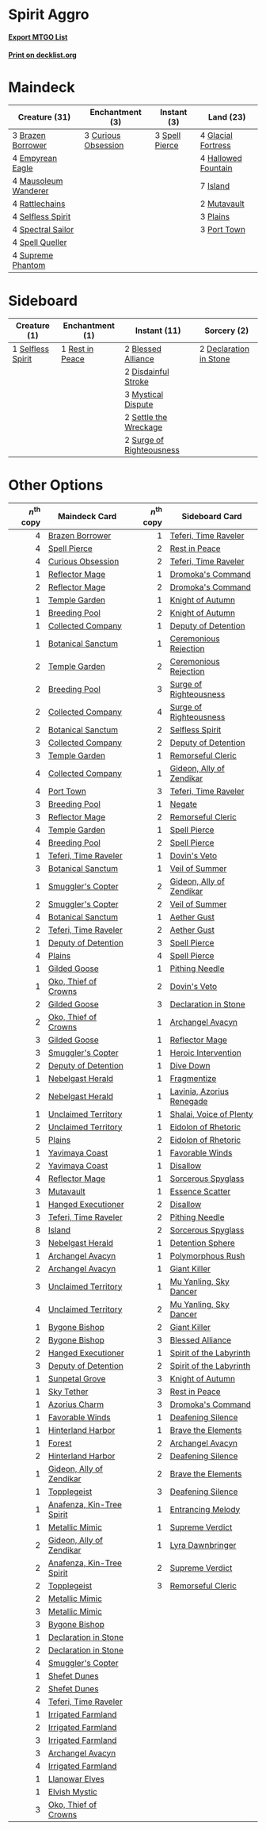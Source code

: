 # Spirit Aggro

#### [Export MTGO List](../collection/Spirit%20Aggro/Spirit%20Aggro.txt)
#### [Print on decklist.org](http://decklist.org/?deckmain=3%09Brazen%20Borrower%0A3%09Curious%20Obsession%0A4%09Empyrean%20Eagle%0A4%09Glacial%20Fortress%0A4%09Hallowed%20Fountain%0A7%09Island%0A4%09Mausoleum%20Wanderer%0A2%09Mutavault%0A3%09Plains%0A3%09Port%20Town%0A4%09Rattlechains%0A4%09Selfless%20Spirit%0A4%09Spectral%20Sailor%0A3%09Spell%20Pierce%0A4%09Spell%20Queller%0A4%09Supreme%20Phantom&deckside=2%09Blessed%20Alliance%0A2%09Declaration%20in%20Stone%0A2%09Disdainful%20Stroke%0A3%09Mystical%20Dispute%0A1%09Rest%20in%20Peace%0A1%09Selfless%20Spirit%0A2%09Settle%20the%20Wreckage%0A2%09Surge%20of%20Righteousness)
# Maindeck

|                                         Creature (31)                                         |                                       Enchantment (3)                                        |                                       Instant (3)                                       |                                          Land (23)                                          |
|-----------------------------------------------------------------------------------------------|----------------------------------------------------------------------------------------------|-----------------------------------------------------------------------------------------|---------------------------------------------------------------------------------------------|
|3 [Brazen Borrower](http://gatherer.wizards.com/Pages/Card/Details.aspx?multiverseid=473001)   |3 [Curious Obsession](http://gatherer.wizards.com/Pages/Card/Details.aspx?multiverseid=439692)|3 [Spell Pierce](http://gatherer.wizards.com/Pages/Card/Details.aspx?multiverseid=425876)|4 [Glacial Fortress](http://gatherer.wizards.com/Pages/Card/Details.aspx?multiverseid=190562)|
|4 [Empyrean Eagle](http://gatherer.wizards.com/Pages/Card/Details.aspx?multiverseid=466962)    |                                                                                              |                                                                                         |4 [Hallowed Fountain](http://gatherer.wizards.com/Pages/Card/Details.aspx?multiverseid=97071)|
|4 [Mausoleum Wanderer](http://gatherer.wizards.com/Pages/Card/Details.aspx?multiverseid=414364)|                                                                                              |                                                                                         |7 [Island](http://gatherer.wizards.com/Pages/Card/Details.aspx?multiverseid=439857)          |
|4 [Rattlechains](http://gatherer.wizards.com/Pages/Card/Details.aspx?multiverseid=409824)      |                                                                                              |                                                                                         |2 [Mutavault](http://gatherer.wizards.com/Pages/Card/Details.aspx?multiverseid=370733)       |
|4 [Selfless Spirit](http://gatherer.wizards.com/Pages/Card/Details.aspx?multiverseid=414332)   |                                                                                              |                                                                                         |3 [Plains](http://gatherer.wizards.com/Pages/Card/Details.aspx?multiverseid=439856)          |
|4 [Spectral Sailor](http://gatherer.wizards.com/Pages/Card/Details.aspx?multiverseid=466830)   |                                                                                              |                                                                                         |3 [Port Town](http://gatherer.wizards.com/Pages/Card/Details.aspx?multiverseid=410046)       |
|4 [Spell Queller](http://gatherer.wizards.com/Pages/Card/Details.aspx?multiverseid=414494)     |                                                                                              |                                                                                         |                                                                                             |
|4 [Supreme Phantom](http://gatherer.wizards.com/Pages/Card/Details.aspx?multiverseid=447212)   |                                                                                              |                                                                                         |                                                                                             |


# Sideboard

|                                        Creature (1)                                        |                                     Enchantment (1)                                      |                                           Instant (11)                                            |                                           Sorcery (2)                                           |
|--------------------------------------------------------------------------------------------|------------------------------------------------------------------------------------------|---------------------------------------------------------------------------------------------------|-------------------------------------------------------------------------------------------------|
|1 [Selfless Spirit](http://gatherer.wizards.com/Pages/Card/Details.aspx?multiverseid=414332)|1 [Rest in Peace](http://gatherer.wizards.com/Pages/Card/Details.aspx?multiverseid=442021)|2 [Blessed Alliance](http://gatherer.wizards.com/Pages/Card/Details.aspx?multiverseid=414302)      |2 [Declaration in Stone](http://gatherer.wizards.com/Pages/Card/Details.aspx?multiverseid=409750)|
|                                                                                            |                                                                                          |2 [Disdainful Stroke](http://gatherer.wizards.com/Pages/Card/Details.aspx?multiverseid=420705)     |                                                                                                 |
|                                                                                            |                                                                                          |3 [Mystical Dispute](http://gatherer.wizards.com/Pages/Card/Details.aspx?multiverseid=473020)      |                                                                                                 |
|                                                                                            |                                                                                          |2 [Settle the Wreckage](http://gatherer.wizards.com/Pages/Card/Details.aspx?multiverseid=435186)   |                                                                                                 |
|                                                                                            |                                                                                          |2 [Surge of Righteousness](http://gatherer.wizards.com/Pages/Card/Details.aspx?multiverseid=394720)|                                                                                                 |


# Other Options

|*n*<sup>th</sup> copy|                                           Maindeck Card                                            |*n*<sup>th</sup> copy|                                           Sideboard Card                                           |
|--------------------:|----------------------------------------------------------------------------------------------------|--------------------:|----------------------------------------------------------------------------------------------------|
|                    4|[Brazen Borrower](http://gatherer.wizards.com/Pages/Card/Details.aspx?multiverseid=473001)          |                    1|[Teferi, Time Raveler](http://gatherer.wizards.com/Pages/Card/Details.aspx?multiverseid=461148)     |
|                    4|[Spell Pierce](http://gatherer.wizards.com/Pages/Card/Details.aspx?multiverseid=425876)             |                    2|[Rest in Peace](http://gatherer.wizards.com/Pages/Card/Details.aspx?multiverseid=442021)            |
|                    4|[Curious Obsession](http://gatherer.wizards.com/Pages/Card/Details.aspx?multiverseid=439692)        |                    2|[Teferi, Time Raveler](http://gatherer.wizards.com/Pages/Card/Details.aspx?multiverseid=461148)     |
|                    1|[Reflector Mage](http://gatherer.wizards.com/Pages/Card/Details.aspx?multiverseid=407667)           |                    1|[Dromoka's Command](http://gatherer.wizards.com/Pages/Card/Details.aspx?multiverseid=394558)        |
|                    2|[Reflector Mage](http://gatherer.wizards.com/Pages/Card/Details.aspx?multiverseid=407667)           |                    2|[Dromoka's Command](http://gatherer.wizards.com/Pages/Card/Details.aspx?multiverseid=394558)        |
|                    1|[Temple Garden](http://gatherer.wizards.com/Pages/Card/Details.aspx?multiverseid=405112)            |                    1|[Knight of Autumn](http://gatherer.wizards.com/Pages/Card/Details.aspx?multiverseid=452933)         |
|                    1|[Breeding Pool](http://gatherer.wizards.com/Pages/Card/Details.aspx?multiverseid=97088)             |                    2|[Knight of Autumn](http://gatherer.wizards.com/Pages/Card/Details.aspx?multiverseid=452933)         |
|                    1|[Collected Company](http://gatherer.wizards.com/Pages/Card/Details.aspx?multiverseid=394519)        |                    1|[Deputy of Detention](http://gatherer.wizards.com/Pages/Card/Details.aspx?multiverseid=457309)      |
|                    1|[Botanical Sanctum](http://gatherer.wizards.com/Pages/Card/Details.aspx?multiverseid=417817)        |                    1|[Ceremonious Rejection](http://gatherer.wizards.com/Pages/Card/Details.aspx?multiverseid=417613)    |
|                    2|[Temple Garden](http://gatherer.wizards.com/Pages/Card/Details.aspx?multiverseid=405112)            |                    2|[Ceremonious Rejection](http://gatherer.wizards.com/Pages/Card/Details.aspx?multiverseid=417613)    |
|                    2|[Breeding Pool](http://gatherer.wizards.com/Pages/Card/Details.aspx?multiverseid=97088)             |                    3|[Surge of Righteousness](http://gatherer.wizards.com/Pages/Card/Details.aspx?multiverseid=394720)   |
|                    2|[Collected Company](http://gatherer.wizards.com/Pages/Card/Details.aspx?multiverseid=394519)        |                    4|[Surge of Righteousness](http://gatherer.wizards.com/Pages/Card/Details.aspx?multiverseid=394720)   |
|                    2|[Botanical Sanctum](http://gatherer.wizards.com/Pages/Card/Details.aspx?multiverseid=417817)        |                    2|[Selfless Spirit](http://gatherer.wizards.com/Pages/Card/Details.aspx?multiverseid=414332)          |
|                    3|[Collected Company](http://gatherer.wizards.com/Pages/Card/Details.aspx?multiverseid=394519)        |                    2|[Deputy of Detention](http://gatherer.wizards.com/Pages/Card/Details.aspx?multiverseid=457309)      |
|                    3|[Temple Garden](http://gatherer.wizards.com/Pages/Card/Details.aspx?multiverseid=405112)            |                    1|[Remorseful Cleric](http://gatherer.wizards.com/Pages/Card/Details.aspx?multiverseid=447169)        |
|                    4|[Collected Company](http://gatherer.wizards.com/Pages/Card/Details.aspx?multiverseid=394519)        |                    1|[Gideon, Ally of Zendikar](http://gatherer.wizards.com/Pages/Card/Details.aspx?multiverseid=401897) |
|                    4|[Port Town](http://gatherer.wizards.com/Pages/Card/Details.aspx?multiverseid=410046)                |                    3|[Teferi, Time Raveler](http://gatherer.wizards.com/Pages/Card/Details.aspx?multiverseid=461148)     |
|                    3|[Breeding Pool](http://gatherer.wizards.com/Pages/Card/Details.aspx?multiverseid=97088)             |                    1|[Negate](http://gatherer.wizards.com/Pages/Card/Details.aspx?multiverseid=423707)                   |
|                    3|[Reflector Mage](http://gatherer.wizards.com/Pages/Card/Details.aspx?multiverseid=407667)           |                    2|[Remorseful Cleric](http://gatherer.wizards.com/Pages/Card/Details.aspx?multiverseid=447169)        |
|                    4|[Temple Garden](http://gatherer.wizards.com/Pages/Card/Details.aspx?multiverseid=405112)            |                    1|[Spell Pierce](http://gatherer.wizards.com/Pages/Card/Details.aspx?multiverseid=425876)             |
|                    4|[Breeding Pool](http://gatherer.wizards.com/Pages/Card/Details.aspx?multiverseid=97088)             |                    2|[Spell Pierce](http://gatherer.wizards.com/Pages/Card/Details.aspx?multiverseid=425876)             |
|                    1|[Teferi, Time Raveler](http://gatherer.wizards.com/Pages/Card/Details.aspx?multiverseid=461148)     |                    1|[Dovin's Veto](http://gatherer.wizards.com/Pages/Card/Details.aspx?multiverseid=461120)             |
|                    3|[Botanical Sanctum](http://gatherer.wizards.com/Pages/Card/Details.aspx?multiverseid=417817)        |                    1|[Veil of Summer](http://gatherer.wizards.com/Pages/Card/Details.aspx?multiverseid=466952)           |
|                    1|[Smuggler's Copter](http://gatherer.wizards.com/Pages/Card/Details.aspx?multiverseid=417808)        |                    2|[Gideon, Ally of Zendikar](http://gatherer.wizards.com/Pages/Card/Details.aspx?multiverseid=401897) |
|                    2|[Smuggler's Copter](http://gatherer.wizards.com/Pages/Card/Details.aspx?multiverseid=417808)        |                    2|[Veil of Summer](http://gatherer.wizards.com/Pages/Card/Details.aspx?multiverseid=466952)           |
|                    4|[Botanical Sanctum](http://gatherer.wizards.com/Pages/Card/Details.aspx?multiverseid=417817)        |                    1|[Aether Gust](http://gatherer.wizards.com/Pages/Card/Details.aspx?multiverseid=466796)              |
|                    2|[Teferi, Time Raveler](http://gatherer.wizards.com/Pages/Card/Details.aspx?multiverseid=461148)     |                    2|[Aether Gust](http://gatherer.wizards.com/Pages/Card/Details.aspx?multiverseid=466796)              |
|                    1|[Deputy of Detention](http://gatherer.wizards.com/Pages/Card/Details.aspx?multiverseid=457309)      |                    3|[Spell Pierce](http://gatherer.wizards.com/Pages/Card/Details.aspx?multiverseid=425876)             |
|                    4|[Plains](http://gatherer.wizards.com/Pages/Card/Details.aspx?multiverseid=439856)                   |                    4|[Spell Pierce](http://gatherer.wizards.com/Pages/Card/Details.aspx?multiverseid=425876)             |
|                    1|[Gilded Goose](http://gatherer.wizards.com/Pages/Card/Details.aspx?multiverseid=473122)             |                    1|[Pithing Needle](http://gatherer.wizards.com/Pages/Card/Details.aspx?multiverseid=129526)           |
|                    1|[Oko, Thief of Crowns](http://gatherer.wizards.com/Pages/Card/Details.aspx?multiverseid=473159)     |                    2|[Dovin's Veto](http://gatherer.wizards.com/Pages/Card/Details.aspx?multiverseid=461120)             |
|                    2|[Gilded Goose](http://gatherer.wizards.com/Pages/Card/Details.aspx?multiverseid=473122)             |                    3|[Declaration in Stone](http://gatherer.wizards.com/Pages/Card/Details.aspx?multiverseid=409750)     |
|                    2|[Oko, Thief of Crowns](http://gatherer.wizards.com/Pages/Card/Details.aspx?multiverseid=473159)     |                    1|[Archangel Avacyn](http://gatherer.wizards.com/Pages/Card/Details.aspx?multiverseid=409741)         |
|                    3|[Gilded Goose](http://gatherer.wizards.com/Pages/Card/Details.aspx?multiverseid=473122)             |                    1|[Reflector Mage](http://gatherer.wizards.com/Pages/Card/Details.aspx?multiverseid=407667)           |
|                    3|[Smuggler's Copter](http://gatherer.wizards.com/Pages/Card/Details.aspx?multiverseid=417808)        |                    1|[Heroic Intervention](http://gatherer.wizards.com/Pages/Card/Details.aspx?multiverseid=423776)      |
|                    2|[Deputy of Detention](http://gatherer.wizards.com/Pages/Card/Details.aspx?multiverseid=457309)      |                    1|[Dive Down](http://gatherer.wizards.com/Pages/Card/Details.aspx?multiverseid=435205)                |
|                    1|[Nebelgast Herald](http://gatherer.wizards.com/Pages/Card/Details.aspx?multiverseid=414366)         |                    1|[Fragmentize](http://gatherer.wizards.com/Pages/Card/Details.aspx?multiverseid=417587)              |
|                    2|[Nebelgast Herald](http://gatherer.wizards.com/Pages/Card/Details.aspx?multiverseid=414366)         |                    1|[Lavinia, Azorius Renegade](http://gatherer.wizards.com/Pages/Card/Details.aspx?multiverseid=457333)|
|                    1|[Unclaimed Territory](http://gatherer.wizards.com/Pages/Card/Details.aspx?multiverseid=435419)      |                    1|[Shalai, Voice of Plenty](http://gatherer.wizards.com/Pages/Card/Details.aspx?multiverseid=442923)  |
|                    2|[Unclaimed Territory](http://gatherer.wizards.com/Pages/Card/Details.aspx?multiverseid=435419)      |                    1|[Eidolon of Rhetoric](http://gatherer.wizards.com/Pages/Card/Details.aspx?multiverseid=380409)      |
|                    5|[Plains](http://gatherer.wizards.com/Pages/Card/Details.aspx?multiverseid=439856)                   |                    2|[Eidolon of Rhetoric](http://gatherer.wizards.com/Pages/Card/Details.aspx?multiverseid=380409)      |
|                    1|[Yavimaya Coast](http://gatherer.wizards.com/Pages/Card/Details.aspx?multiverseid=129810)           |                    1|[Favorable Winds](http://gatherer.wizards.com/Pages/Card/Details.aspx?multiverseid=240131)          |
|                    2|[Yavimaya Coast](http://gatherer.wizards.com/Pages/Card/Details.aspx?multiverseid=129810)           |                    1|[Disallow](http://gatherer.wizards.com/Pages/Card/Details.aspx?multiverseid=423698)                 |
|                    4|[Reflector Mage](http://gatherer.wizards.com/Pages/Card/Details.aspx?multiverseid=407667)           |                    1|[Sorcerous Spyglass](http://gatherer.wizards.com/Pages/Card/Details.aspx?multiverseid=435407)       |
|                    3|[Mutavault](http://gatherer.wizards.com/Pages/Card/Details.aspx?multiverseid=370733)                |                    1|[Essence Scatter](http://gatherer.wizards.com/Pages/Card/Details.aspx?multiverseid=426754)          |
|                    1|[Hanged Executioner](http://gatherer.wizards.com/Pages/Card/Details.aspx?multiverseid=466776)       |                    2|[Disallow](http://gatherer.wizards.com/Pages/Card/Details.aspx?multiverseid=423698)                 |
|                    3|[Teferi, Time Raveler](http://gatherer.wizards.com/Pages/Card/Details.aspx?multiverseid=461148)     |                    2|[Pithing Needle](http://gatherer.wizards.com/Pages/Card/Details.aspx?multiverseid=129526)           |
|                    8|[Island](http://gatherer.wizards.com/Pages/Card/Details.aspx?multiverseid=439857)                   |                    2|[Sorcerous Spyglass](http://gatherer.wizards.com/Pages/Card/Details.aspx?multiverseid=435407)       |
|                    3|[Nebelgast Herald](http://gatherer.wizards.com/Pages/Card/Details.aspx?multiverseid=414366)         |                    1|[Detention Sphere](http://gatherer.wizards.com/Pages/Card/Details.aspx?multiverseid=460139)         |
|                    1|[Archangel Avacyn](http://gatherer.wizards.com/Pages/Card/Details.aspx?multiverseid=409741)         |                    1|[Polymorphous Rush](http://gatherer.wizards.com/Pages/Card/Details.aspx?multiverseid=380474)        |
|                    2|[Archangel Avacyn](http://gatherer.wizards.com/Pages/Card/Details.aspx?multiverseid=409741)         |                    1|[Giant Killer](http://gatherer.wizards.com/Pages/Card/Details.aspx?multiverseid=472976)             |
|                    3|[Unclaimed Territory](http://gatherer.wizards.com/Pages/Card/Details.aspx?multiverseid=435419)      |                    1|[Mu Yanling, Sky Dancer](http://gatherer.wizards.com/Pages/Card/Details.aspx?multiverseid=466822)   |
|                    4|[Unclaimed Territory](http://gatherer.wizards.com/Pages/Card/Details.aspx?multiverseid=435419)      |                    2|[Mu Yanling, Sky Dancer](http://gatherer.wizards.com/Pages/Card/Details.aspx?multiverseid=466822)   |
|                    1|[Bygone Bishop](http://gatherer.wizards.com/Pages/Card/Details.aspx?multiverseid=409746)            |                    2|[Giant Killer](http://gatherer.wizards.com/Pages/Card/Details.aspx?multiverseid=472976)             |
|                    2|[Bygone Bishop](http://gatherer.wizards.com/Pages/Card/Details.aspx?multiverseid=409746)            |                    3|[Blessed Alliance](http://gatherer.wizards.com/Pages/Card/Details.aspx?multiverseid=414302)         |
|                    2|[Hanged Executioner](http://gatherer.wizards.com/Pages/Card/Details.aspx?multiverseid=466776)       |                    1|[Spirit of the Labyrinth](http://gatherer.wizards.com/Pages/Card/Details.aspx?multiverseid=378399)  |
|                    3|[Deputy of Detention](http://gatherer.wizards.com/Pages/Card/Details.aspx?multiverseid=457309)      |                    2|[Spirit of the Labyrinth](http://gatherer.wizards.com/Pages/Card/Details.aspx?multiverseid=378399)  |
|                    1|[Sunpetal Grove](http://gatherer.wizards.com/Pages/Card/Details.aspx?multiverseid=420946)           |                    3|[Knight of Autumn](http://gatherer.wizards.com/Pages/Card/Details.aspx?multiverseid=452933)         |
|                    1|[Sky Tether](http://gatherer.wizards.com/Pages/Card/Details.aspx?multiverseid=457165)               |                    3|[Rest in Peace](http://gatherer.wizards.com/Pages/Card/Details.aspx?multiverseid=442021)            |
|                    1|[Azorius Charm](http://gatherer.wizards.com/Pages/Card/Details.aspx?multiverseid=460137)            |                    3|[Dromoka's Command](http://gatherer.wizards.com/Pages/Card/Details.aspx?multiverseid=394558)        |
|                    1|[Favorable Winds](http://gatherer.wizards.com/Pages/Card/Details.aspx?multiverseid=240131)          |                    1|[Deafening Silence](http://gatherer.wizards.com/Pages/Card/Details.aspx?multiverseid=472972)        |
|                    1|[Hinterland Harbor](http://gatherer.wizards.com/Pages/Card/Details.aspx?multiverseid=443128)        |                    1|[Brave the Elements](http://gatherer.wizards.com/Pages/Card/Details.aspx?multiverseid=389450)       |
|                    1|[Forest](http://gatherer.wizards.com/Pages/Card/Details.aspx?multiverseid=439860)                   |                    2|[Archangel Avacyn](http://gatherer.wizards.com/Pages/Card/Details.aspx?multiverseid=409741)         |
|                    2|[Hinterland Harbor](http://gatherer.wizards.com/Pages/Card/Details.aspx?multiverseid=443128)        |                    2|[Deafening Silence](http://gatherer.wizards.com/Pages/Card/Details.aspx?multiverseid=472972)        |
|                    1|[Gideon, Ally of Zendikar](http://gatherer.wizards.com/Pages/Card/Details.aspx?multiverseid=401897) |                    2|[Brave the Elements](http://gatherer.wizards.com/Pages/Card/Details.aspx?multiverseid=389450)       |
|                    1|[Topplegeist](http://gatherer.wizards.com/Pages/Card/Details.aspx?multiverseid=409597)              |                    3|[Deafening Silence](http://gatherer.wizards.com/Pages/Card/Details.aspx?multiverseid=472972)        |
|                    1|[Anafenza, Kin-Tree Spirit](http://gatherer.wizards.com/Pages/Card/Details.aspx?multiverseid=394490)|                    1|[Entrancing Melody](http://gatherer.wizards.com/Pages/Card/Details.aspx?multiverseid=435207)        |
|                    1|[Metallic Mimic](http://gatherer.wizards.com/Pages/Card/Details.aspx?multiverseid=423831)           |                    1|[Supreme Verdict](http://gatherer.wizards.com/Pages/Card/Details.aspx?multiverseid=438776)          |
|                    2|[Gideon, Ally of Zendikar](http://gatherer.wizards.com/Pages/Card/Details.aspx?multiverseid=401897) |                    1|[Lyra Dawnbringer](http://gatherer.wizards.com/Pages/Card/Details.aspx?multiverseid=442914)         |
|                    2|[Anafenza, Kin-Tree Spirit](http://gatherer.wizards.com/Pages/Card/Details.aspx?multiverseid=394490)|                    2|[Supreme Verdict](http://gatherer.wizards.com/Pages/Card/Details.aspx?multiverseid=438776)          |
|                    2|[Topplegeist](http://gatherer.wizards.com/Pages/Card/Details.aspx?multiverseid=409597)              |                    3|[Remorseful Cleric](http://gatherer.wizards.com/Pages/Card/Details.aspx?multiverseid=447169)        |
|                    2|[Metallic Mimic](http://gatherer.wizards.com/Pages/Card/Details.aspx?multiverseid=423831)           |                     |                                                                                                    |
|                    3|[Metallic Mimic](http://gatherer.wizards.com/Pages/Card/Details.aspx?multiverseid=423831)           |                     |                                                                                                    |
|                    3|[Bygone Bishop](http://gatherer.wizards.com/Pages/Card/Details.aspx?multiverseid=409746)            |                     |                                                                                                    |
|                    1|[Declaration in Stone](http://gatherer.wizards.com/Pages/Card/Details.aspx?multiverseid=409750)     |                     |                                                                                                    |
|                    2|[Declaration in Stone](http://gatherer.wizards.com/Pages/Card/Details.aspx?multiverseid=409750)     |                     |                                                                                                    |
|                    4|[Smuggler's Copter](http://gatherer.wizards.com/Pages/Card/Details.aspx?multiverseid=417808)        |                     |                                                                                                    |
|                    1|[Shefet Dunes](http://gatherer.wizards.com/Pages/Card/Details.aspx?multiverseid=430872)             |                     |                                                                                                    |
|                    2|[Shefet Dunes](http://gatherer.wizards.com/Pages/Card/Details.aspx?multiverseid=430872)             |                     |                                                                                                    |
|                    4|[Teferi, Time Raveler](http://gatherer.wizards.com/Pages/Card/Details.aspx?multiverseid=461148)     |                     |                                                                                                    |
|                    1|[Irrigated Farmland](http://gatherer.wizards.com/Pages/Card/Details.aspx?multiverseid=426947)       |                     |                                                                                                    |
|                    2|[Irrigated Farmland](http://gatherer.wizards.com/Pages/Card/Details.aspx?multiverseid=426947)       |                     |                                                                                                    |
|                    3|[Irrigated Farmland](http://gatherer.wizards.com/Pages/Card/Details.aspx?multiverseid=426947)       |                     |                                                                                                    |
|                    3|[Archangel Avacyn](http://gatherer.wizards.com/Pages/Card/Details.aspx?multiverseid=409741)         |                     |                                                                                                    |
|                    4|[Irrigated Farmland](http://gatherer.wizards.com/Pages/Card/Details.aspx?multiverseid=426947)       |                     |                                                                                                    |
|                    1|[Llanowar Elves](http://gatherer.wizards.com/Pages/Card/Details.aspx?multiverseid=129626)           |                     |                                                                                                    |
|                    1|[Elvish Mystic](http://gatherer.wizards.com/Pages/Card/Details.aspx?multiverseid=389499)            |                     |                                                                                                    |
|                    3|[Oko, Thief of Crowns](http://gatherer.wizards.com/Pages/Card/Details.aspx?multiverseid=473159)     |                     |                                                                                                    |

